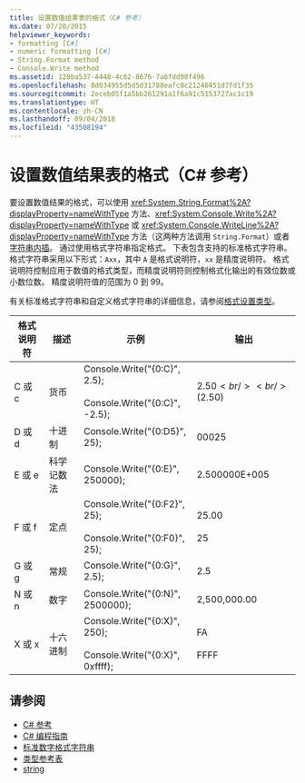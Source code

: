 ```yaml
---
title: 设置数值结果表的格式（C# 参考）
ms.date: 07/20/2015
helpviewer_keywords:
- formatting [C#]
- numeric formatting [C#]
- String.Format method
- Console.Write method
ms.assetid: 120ba537-4448-4c62-8676-7a8fdd98f496
ms.openlocfilehash: 8d034955d5d5d31788eafc0c21246451d7fd1f35
ms.sourcegitcommit: 2eceb05f1a5bb261291a1f6a91c5153727ac1c19
ms.translationtype: HT
ms.contentlocale: zh-CN
ms.lasthandoff: 09/04/2018
ms.locfileid: "43508194"
---
```

# <a name="formatting-numeric-results-table-c-reference"></a>设置数值结果表的格式（C# 参考）
要设置数值结果的格式，可以使用 <xref:System.String.Format%2A?displayProperty=nameWithType> 方法、<xref:System.Console.Write%2A?displayProperty=nameWithType> 或 <xref:System.Console.WriteLine%2A?displayProperty=nameWithType> 方法（这两种方法调用 `String.Format`）或者[字符串内插](../tokens/interpolated.md)。 通过使用格式字符串指定格式。 下表包含支持的标准格式字符串。 格式字符串采用以下形式：`Axx`，其中 `A` 是格式说明符，`xx` 是精度说明符。 格式说明符控制应用于数值的格式类型，而精度说明符则控制格式化输出的有效位数或小数位数。 精度说明符值的范围为 0 到 99。  
  
 有关标准格式字符串和自定义格式字符串的详细信息，请参阅[格式设置类型](../../../standard/base-types/formatting-types.md)。
  
|格式说明符|描述|示例|输出|  
|----------------------|-----------------|--------------|------------|  
|C 或 c|货币|Console.Write("{0:C}", 2.5);<br /><br /> Console.Write("{0:C}", -2.5);|$2.50<br /><br /> ($2.50)|  
|D 或 d|十进制|Console.Write("{0:D5}", 25);|00025|  
|E 或 e|科学记数法|Console.Write("{0:E}", 250000);|2.500000E+005|  
|F 或 f|定点|Console.Write("{0:F2}", 25);<br /><br /> Console.Write("{0:F0}", 25);|25.00<br /><br /> 25|  
|G 或 g|常规|Console.Write("{0:G}", 2.5);|2.5|  
|N 或 n|数字|Console.Write("{0:N}", 2500000);|2,500,000.00|  
|X 或 x|十六进制|Console.Write("{0:X}", 250);<br /><br /> Console.Write("{0:X}", 0xffff);|FA<br /><br /> FFFF|  
  
## <a name="see-also"></a>请参阅

- [C# 参考](../../../csharp/language-reference/index.md)  
- [C# 编程指南](../../../csharp/programming-guide/index.md)  
- [标准数字格式字符串](../../../standard/base-types/standard-numeric-format-strings.md)  
- [类型参考表](../../../csharp/language-reference/keywords/reference-tables-for-types.md)  
- [string](../../../csharp/language-reference/keywords/string.md)
